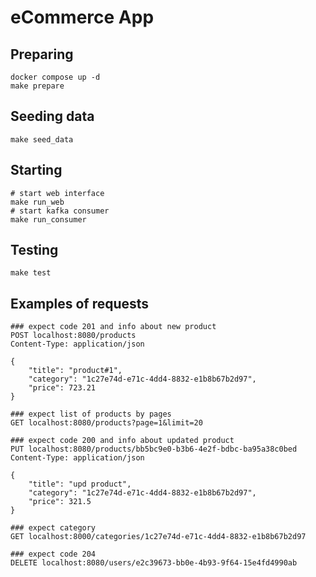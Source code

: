 # eCommerce App

## Preparing
```console
docker compose up -d
make prepare
```
## Seeding data
```console
make seed_data
```
## Starting
```console
# start web interface
make run_web
# start kafka consumer
make run_consumer
```
## Testing
```console
make test
```

## Examples of requests
```http
### expect code 201 and info about new product
POST localhost:8080/products
Content-Type: application/json

{
    "title": "product#1",
    "category": "1c27e74d-e71c-4dd4-8832-e1b8b67b2d97",
    "price": 723.21
}

### expect list of products by pages
GET localhost:8080/products?page=1&limit=20

### expect code 200 and info about updated product
PUT localhost:8080/products/bb5bc9e0-b3b6-4e2f-bdbc-ba95a38c0bed 
Content-Type: application/json

{
    "title": "upd product",
    "category": "1c27e74d-e71c-4dd4-8832-e1b8b67b2d97",
    "price": 321.5
}

### expect category
GET localhost:8000/categories/1c27e74d-e71c-4dd4-8832-e1b8b67b2d97

### expect code 204
DELETE localhost:8080/users/e2c39673-bb0e-4b93-9f64-15e4fd4990ab 
```
